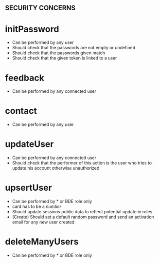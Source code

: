 ## SECURITY CONCERNS

# initPassword

- Can be performed by any user
- Should check that the passwords are not empty or undefined
- Should check that the passwords given match
- Should check that the given token is linked to a user

# feedback

- Can be performed by any connected user

# contact

- Can be performed by any user

# updateUser

- Can be performed by any connected user
- Should check that the performer of this action is the user who tries to update his account otherwise unauthorized

# upsertUser

- Can be performed by \* or BDE role only
- card has to be a _number_
- Should update sessions public data to reflect potential update in roles
- (Create) Should set a default random password and send an activation email for any new user created

# deleteManyUsers

- Can be performed by \* or BDE role only

